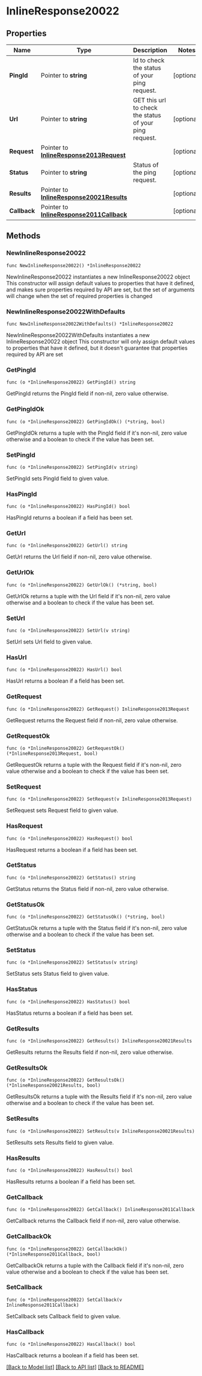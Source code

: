 # InlineResponse20022

## Properties

Name | Type | Description | Notes
------------ | ------------- | ------------- | -------------
**PingId** | Pointer to **string** | Id to check the status of your ping request. | [optional] 
**Url** | Pointer to **string** | GET this url to check the status of your ping request. | [optional] 
**Request** | Pointer to [**InlineResponse2013Request**](InlineResponse2013Request.md) |  | [optional] 
**Status** | Pointer to **string** | Status of the ping request. | [optional] 
**Results** | Pointer to [**InlineResponse20021Results**](InlineResponse20021Results.md) |  | [optional] 
**Callback** | Pointer to [**InlineResponse2011Callback**](InlineResponse2011Callback.md) |  | [optional] 

## Methods

### NewInlineResponse20022

`func NewInlineResponse20022() *InlineResponse20022`

NewInlineResponse20022 instantiates a new InlineResponse20022 object
This constructor will assign default values to properties that have it defined,
and makes sure properties required by API are set, but the set of arguments
will change when the set of required properties is changed

### NewInlineResponse20022WithDefaults

`func NewInlineResponse20022WithDefaults() *InlineResponse20022`

NewInlineResponse20022WithDefaults instantiates a new InlineResponse20022 object
This constructor will only assign default values to properties that have it defined,
but it doesn't guarantee that properties required by API are set

### GetPingId

`func (o *InlineResponse20022) GetPingId() string`

GetPingId returns the PingId field if non-nil, zero value otherwise.

### GetPingIdOk

`func (o *InlineResponse20022) GetPingIdOk() (*string, bool)`

GetPingIdOk returns a tuple with the PingId field if it's non-nil, zero value otherwise
and a boolean to check if the value has been set.

### SetPingId

`func (o *InlineResponse20022) SetPingId(v string)`

SetPingId sets PingId field to given value.

### HasPingId

`func (o *InlineResponse20022) HasPingId() bool`

HasPingId returns a boolean if a field has been set.

### GetUrl

`func (o *InlineResponse20022) GetUrl() string`

GetUrl returns the Url field if non-nil, zero value otherwise.

### GetUrlOk

`func (o *InlineResponse20022) GetUrlOk() (*string, bool)`

GetUrlOk returns a tuple with the Url field if it's non-nil, zero value otherwise
and a boolean to check if the value has been set.

### SetUrl

`func (o *InlineResponse20022) SetUrl(v string)`

SetUrl sets Url field to given value.

### HasUrl

`func (o *InlineResponse20022) HasUrl() bool`

HasUrl returns a boolean if a field has been set.

### GetRequest

`func (o *InlineResponse20022) GetRequest() InlineResponse2013Request`

GetRequest returns the Request field if non-nil, zero value otherwise.

### GetRequestOk

`func (o *InlineResponse20022) GetRequestOk() (*InlineResponse2013Request, bool)`

GetRequestOk returns a tuple with the Request field if it's non-nil, zero value otherwise
and a boolean to check if the value has been set.

### SetRequest

`func (o *InlineResponse20022) SetRequest(v InlineResponse2013Request)`

SetRequest sets Request field to given value.

### HasRequest

`func (o *InlineResponse20022) HasRequest() bool`

HasRequest returns a boolean if a field has been set.

### GetStatus

`func (o *InlineResponse20022) GetStatus() string`

GetStatus returns the Status field if non-nil, zero value otherwise.

### GetStatusOk

`func (o *InlineResponse20022) GetStatusOk() (*string, bool)`

GetStatusOk returns a tuple with the Status field if it's non-nil, zero value otherwise
and a boolean to check if the value has been set.

### SetStatus

`func (o *InlineResponse20022) SetStatus(v string)`

SetStatus sets Status field to given value.

### HasStatus

`func (o *InlineResponse20022) HasStatus() bool`

HasStatus returns a boolean if a field has been set.

### GetResults

`func (o *InlineResponse20022) GetResults() InlineResponse20021Results`

GetResults returns the Results field if non-nil, zero value otherwise.

### GetResultsOk

`func (o *InlineResponse20022) GetResultsOk() (*InlineResponse20021Results, bool)`

GetResultsOk returns a tuple with the Results field if it's non-nil, zero value otherwise
and a boolean to check if the value has been set.

### SetResults

`func (o *InlineResponse20022) SetResults(v InlineResponse20021Results)`

SetResults sets Results field to given value.

### HasResults

`func (o *InlineResponse20022) HasResults() bool`

HasResults returns a boolean if a field has been set.

### GetCallback

`func (o *InlineResponse20022) GetCallback() InlineResponse2011Callback`

GetCallback returns the Callback field if non-nil, zero value otherwise.

### GetCallbackOk

`func (o *InlineResponse20022) GetCallbackOk() (*InlineResponse2011Callback, bool)`

GetCallbackOk returns a tuple with the Callback field if it's non-nil, zero value otherwise
and a boolean to check if the value has been set.

### SetCallback

`func (o *InlineResponse20022) SetCallback(v InlineResponse2011Callback)`

SetCallback sets Callback field to given value.

### HasCallback

`func (o *InlineResponse20022) HasCallback() bool`

HasCallback returns a boolean if a field has been set.


[[Back to Model list]](../README.md#documentation-for-models) [[Back to API list]](../README.md#documentation-for-api-endpoints) [[Back to README]](../README.md)


